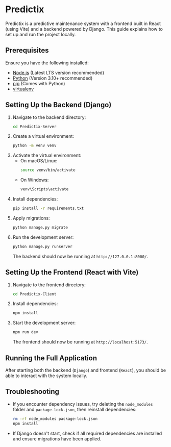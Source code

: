 # Predictix

Predictix is a predictive maintenance system with a frontend built in React (using Vite) and a backend powered by Django. This guide explains how to set up and run the project locally.

## Prerequisites

Ensure you have the following installed:
- [Node.js](https://nodejs.org/) (Latest LTS version recommended)
- [Python](https://www.python.org/) (Version 3.10+ recommended)
- [pip](https://pip.pypa.io/en/stable/) (Comes with Python)
- [virtualenv](https://virtualenv.pypa.io/en/latest/)

## Setting Up the Backend (Django)

1. Navigate to the backend directory:
   ```sh
   cd Predictix-Server
   ```
2. Create a virtual environment:
   ```sh
   python -m venv venv
   ```
3. Activate the virtual environment:
   - On macOS/Linux:
     ```sh
     source venv/bin/activate
     ```
   - On Windows:
     ```sh
     venv\Scripts\activate
     ```
4. Install dependencies:
   ```sh
   pip install -r requirements.txt
   ```
5. Apply migrations:
   ```sh
   python manage.py migrate
   ```
6. Run the development server:
   ```sh
   python manage.py runserver
   ```
   The backend should now be running at `http://127.0.0.1:8000/`.

## Setting Up the Frontend (React with Vite)

1. Navigate to the frontend directory:
   ```sh
   cd Predictix-Client
   ```
2. Install dependencies:
   ```sh
   npm install
   ```
3. Start the development server:
   ```sh
   npm run dev
   ```
   The frontend should now be running at `http://localhost:5173/`.

## Running the Full Application

After starting both the backend (`Django`) and frontend (`React`), you should be able to interact with the system locally.

## Troubleshooting

- If you encounter dependency issues, try deleting the `node_modules` folder and `package-lock.json`, then reinstall dependencies:
  ```sh
  rm -rf node_modules package-lock.json
  npm install
  ```
- If Django doesn't start, check if all required dependencies are installed and ensure migrations have been applied.